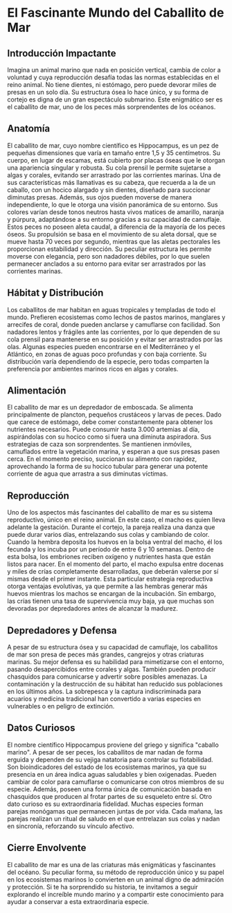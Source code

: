 # El Fascinante Mundo del Caballito de Mar
## Introducción Impactante
Imagina un animal marino que nada en posición vertical, cambia de color a voluntad y cuya reproducción desafía todas las normas establecidas en el reino animal. No tiene dientes, ni estómago, pero puede devorar miles de presas en un solo día. Su estructura ósea lo hace único, y su forma de cortejo es digna de un gran espectáculo submarino. Este enigmático ser es el caballito de mar, uno de los peces más sorprendentes de los océanos.
## Anatomía
El caballito de mar, cuyo nombre científico es Hippocampus, es un pez de pequeñas dimensiones que varía en tamaño entre 1,5 y 35 centímetros. Su cuerpo, en lugar de escamas, está cubierto por placas óseas que le otorgan una apariencia singular y robusta. Su cola prensil le permite sujetarse a algas y corales, evitando ser arrastrado por las corrientes marinas.
Una de sus características más llamativas es su cabeza, que recuerda a la de un caballo, con un hocico alargado y sin dientes, diseñado para succionar diminutas presas. Además, sus ojos pueden moverse de manera independiente, lo que le otorga una visión panorámica de su entorno. Sus colores varían desde tonos neutros hasta vivos matices de amarillo, naranja y púrpura, adaptándose a su entorno gracias a su capacidad de camuflaje.
Estos peces no poseen aleta caudal, a diferencia de la mayoría de los peces óseos. Su propulsión se basa en el movimiento de su aleta dorsal, que se mueve hasta 70 veces por segundo, mientras que las aletas pectorales les proporcionan estabilidad y dirección. Su peculiar estructura les permite moverse con elegancia, pero son nadadores débiles, por lo que suelen permanecer anclados a su entorno para evitar ser arrastrados por las corrientes marinas.
## Hábitat y Distribución
Los caballitos de mar habitan en aguas tropicales y templadas de todo el mundo. Prefieren ecosistemas como lechos de pastos marinos, manglares y arrecifes de coral, donde pueden anclarse y camuflarse con facilidad. Son nadadores lentos y frágiles ante las corrientes, por lo que dependen de su cola prensil para mantenerse en su posición y evitar ser arrastrados por las olas.
Algunas especies pueden encontrarse en el Mediterráneo y el Atlántico, en zonas de aguas poco profundas y con baja corriente. Su distribución varía dependiendo de la especie, pero todas comparten la preferencia por ambientes marinos ricos en algas y corales.
## Alimentación
El caballito de mar es un depredador de emboscada. Se alimenta principalmente de plancton, pequeños crustáceos y larvas de peces. Dado que carece de estómago, debe comer constantemente para obtener los nutrientes necesarios. Puede consumir hasta 3.000 artemias al día, aspirándolas con su hocico como si fuera una diminuta aspiradora.
Sus estrategias de caza son sorprendentes. Se mantienen inmóviles, camuflados entre la vegetación marina, y esperan a que sus presas pasen cerca. En el momento preciso, succionan su alimento con rapidez, aprovechando la forma de su hocico tubular para generar una potente corriente de agua que arrastra a sus diminutas víctimas.
## Reproducción
Uno de los aspectos más fascinantes del caballito de mar es su sistema reproductivo, único en el reino animal. En este caso, el macho es quien lleva adelante la gestación. Durante el cortejo, la pareja realiza una danza que puede durar varios días, entrelazando sus colas y cambiando de color.
Cuando la hembra deposita los huevos en la bolsa ventral del macho, él los fecunda y los incuba por un período de entre 6 y 10 semanas. Dentro de esta bolsa, los embriones reciben oxígeno y nutrientes hasta que están listos para nacer. En el momento del parto, el macho expulsa entre docenas y miles de crías completamente desarrolladas, que deberán valerse por sí mismas desde el primer instante.
Esta particular estrategia reproductiva otorga ventajas evolutivas, ya que permite a las hembras generar más huevos mientras los machos se encargan de la incubación. Sin embargo, las crías tienen una tasa de supervivencia muy baja, ya que muchas son devoradas por depredadores antes de alcanzar la madurez.
## Depredadores y Defensa
A pesar de su estructura ósea y su capacidad de camuflaje, los caballitos de mar son presa de peces más grandes, cangrejos y otras criaturas marinas. Su mejor defensa es su habilidad para mimetizarse con el entorno, pasando desapercibidos entre corales y algas. También pueden producir chasquidos para comunicarse y advertir sobre posibles amenazas.
La contaminación y la destrucción de su hábitat han reducido sus poblaciones en los últimos años. La sobrepesca y la captura indiscriminada para acuarios y medicina tradicional han convertido a varias especies en vulnerables o en peligro de extinción.
## Datos Curiosos
El nombre científico Hippocampus proviene del griego y significa "caballo marino". A pesar de ser peces, los caballitos de mar nadan de forma erguida y dependen de su vejiga natatoria para controlar su flotabilidad. Son bioindicadores del estado de los ecosistemas marinos, ya que su presencia en un área indica aguas saludables y bien oxigenadas. Pueden cambiar de color para camuflarse o comunicarse con otros miembros de su especie. Además, poseen una forma única de comunicación basada en chasquidos que producen al frotar partes de su esqueleto entre sí.
Otro dato curioso es su extraordinaria fidelidad. Muchas especies forman parejas monógamas que permanecen juntas de por vida. Cada mañana, las parejas realizan un ritual de saludo en el que entrelazan sus colas y nadan en sincronía, reforzando su vínculo afectivo.
## Cierre Envolvente
El caballito de mar es una de las criaturas más enigmáticas y fascinantes del océano. Su peculiar forma, su método de reproducción único y su papel en los ecosistemas marinos lo convierten en un animal digno de admiración y protección. Si te ha sorprendido su historia, te invitamos a seguir explorando el increíble mundo marino y a compartir este conocimiento para ayudar a conservar a esta extraordinaria especie.